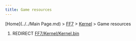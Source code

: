 ```yaml
---
title: Game resources
---
```


[Home](../../Main Page.md) > [FF7](../../FF7.md) > [Kernel](../Kernel.md) > Game resources

1.  REDIRECT [FF7/Kernel/Kernel.bin](Kernel.bin.md)
